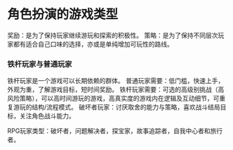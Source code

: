 # 角色扮演的游戏类型
奖励：是为了保持玩家继续游玩和探索的积极性。
策略：是为了保持不同层次玩家都有适合自己口味的选择，亦或是单纯增加可玩性的路线。

### 铁杆玩家与普通玩家
铁杆玩家是一个游戏可以长期依赖的群体。
普通玩家需要：低门槛，快速上手，外观为重，了解游戏目标，短时间奖励。
铁杆玩家需要：可选的高级别挑战（高风险策略），可以高时间游玩的游戏，高真实度的游戏内在逻辑及互动细节，可重复游玩的结构/流程模式。
破坏者玩家：讨厌取舍的能力与策略，喜欢战斗结局目标，关注角色战斗能力。

RPG玩家类型：破坏者，问题解决者，探宝家，故事追踪者，自我中心者和旅行者。